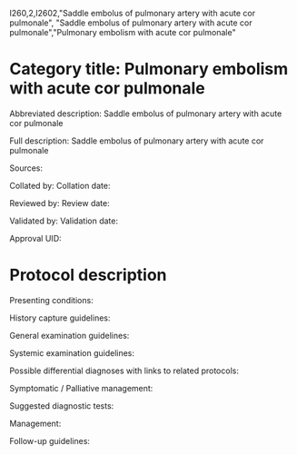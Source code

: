 I260,2,I2602,"Saddle embolus of pulmonary artery with acute cor pulmonale", "Saddle embolus of pulmonary artery with acute cor pulmonale","Pulmonary embolism with acute cor pulmonale"
# Category title: Pulmonary embolism with acute cor pulmonale

Abbreviated description: Saddle embolus of pulmonary artery with acute cor pulmonale

Full description: Saddle embolus of pulmonary artery with acute cor pulmonale

Sources:

Collated by:
Collation date:

Reviewed by:
Review date:

Validated by:
Validation date:

Approval UID:

# Protocol description

Presenting conditions:

History capture guidelines:

General examination guidelines:

Systemic examination guidelines:

Possible differential diagnoses with links to related protocols:

Symptomatic / Palliative management:

Suggested diagnostic tests:

Management:

Follow-up guidelines:

